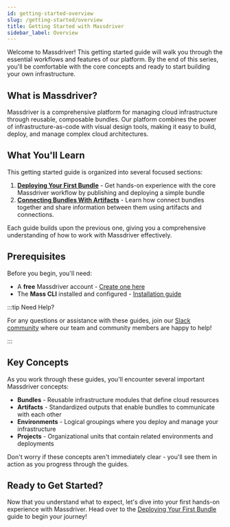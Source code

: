 ```yaml
---
id: getting-started-overview
slug: /getting-started/overview
title: Getting Started with Massdriver
sidebar_label: Overview
---
```


Welcome to Massdriver! This getting started guide will walk you through the essential workflows and features of our platform. By the end of this series, you'll be comfortable with the core concepts and ready to start building your own infrastructure.

## What is Massdriver?

Massdriver is a comprehensive platform for managing cloud infrastructure through reusable, composable bundles. Our platform combines the power of infrastructure-as-code with visual design tools, making it easy to build, deploy, and manage complex cloud architectures.

## What You'll Learn

This getting started guide is organized into several focused sections:

1. **[Deploying Your First Bundle](01-deploying-first-bundle.md)** - Get hands-on experience with the core Massdriver workflow by publishing and deploying a simple bundle
2. **[Connecting Bundles With Artifacts](02-connecting-bundles.md)** - Learn how connect bundles together and share information between them using artifacts and connections.

Each guide builds upon the previous one, giving you a comprehensive understanding of how to work with Massdriver effectively.

## Prerequisites

Before you begin, you'll need:
- A **free** Massdriver account - [Create one here](https://app.massdriver.cloud/register)
- The **Mass CLI** installed and configured - [Installation guide](../cli/overview)


:::tip Need Help?

For any questions or assistance with these guides, join our [Slack community](https://join.slack.com/t/massdrivercommunity/shared_invite/zt-1smvckvdj-jVFpBG2jF5XiYzX2njDCWA) where our team and community members are happy to help!

:::

## Key Concepts

As you work through these guides, you'll encounter several important Massdriver concepts:

- **Bundles** - Reusable infrastructure modules that define cloud resources
- **Artifacts** - Standardized outputs that enable bundles to communicate with each other
- **Environments** - Logical groupings where you deploy and manage your infrastructure
- **Projects** - Organizational units that contain related environments and deployments

Don't worry if these concepts aren't immediately clear - you'll see them in action as you progress through the guides.

## Ready to Get Started?

Now that you understand what to expect, let's dive into your first hands-on experience with Massdriver. Head over to the [Deploying Your First Bundle](01-deploying-first-bundle.md) guide to begin your journey!
